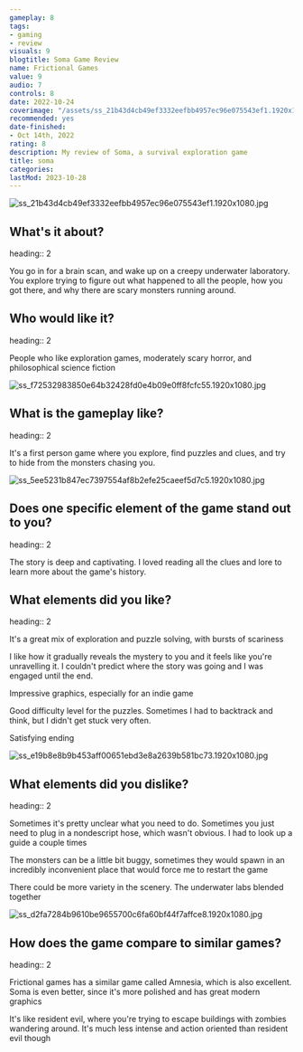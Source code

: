 ```yaml
---
gameplay: 8
tags:
- gaming
- review
visuals: 9
blogtitle: Soma Game Review
name: Frictional Games
value: 9
audio: 7
controls: 8
date: 2022-10-24
coverimage: "/assets/ss_21b43d4cb49ef3332eefbb4957ec96e075543ef1.1920x1080_1666656957286_0.jpg"
recommended: yes
date-finished:
- Oct 14th, 2022
rating: 8
description: My review of Soma, a survival exploration game
title: soma
categories:
lastMod: 2023-10-28
---
```

![ss_21b43d4cb49ef3332eefbb4957ec96e075543ef1.1920x1080.jpg](/assets/ss_21b43d4cb49ef3332eefbb4957ec96e075543ef1.1920x1080_1666656957286_0.jpg)

## What's it about?
heading:: 2

You go in for a brain scan, and wake up on a creepy underwater laboratory. You explore trying to figure out what happened to all the people, how you got there, and why there are scary monsters running around.

## Who would like it?
heading:: 2

People who like exploration games, moderately scary horror, and philosophical science fiction

![ss_f72532983850e64b32428fd0e4b09e0ff8fcfc55.1920x1080.jpg](/assets/ss_f72532983850e64b32428fd0e4b09e0ff8fcfc55.1920x1080_1666657031280_0.jpg)

## What is the gameplay like?
heading:: 2

It's a first person game where you explore, find puzzles and clues, and try to hide from the monsters chasing you.

![ss_5ee5231b847ec7397554af8b2efe25caeef5d7c5.1920x1080.jpg](/assets/ss_5ee5231b847ec7397554af8b2efe25caeef5d7c5.1920x1080_1666657010705_0.jpg)

## Does one specific element of the game stand out to you?
heading:: 2

The story is deep and captivating. I loved reading all the clues and lore to learn more about the game's history.

## What elements did you like?
heading:: 2

It's a great mix of exploration and puzzle solving, with bursts of scariness

I like how it gradually reveals the mystery to you and it feels like you're unravelling it. I couldn't predict where the story was going and I was engaged until the end.

Impressive graphics, especially for an indie game

Good difficulty level for the puzzles. Sometimes I had to backtrack and think, but I didn't get stuck very often.

Satisfying ending

![ss_e19b8e8b9b453aff00651ebd3e8a2639b581bc73.1920x1080.jpg](/assets/ss_e19b8e8b9b453aff00651ebd3e8a2639b581bc73.1920x1080_1666657048460_0.jpg)

## What elements did you dislike?
heading:: 2

Sometimes it's pretty unclear what you need to do. Sometimes you just need to plug in a nondescript hose, which wasn't obvious. I had to look up a guide a couple times

The monsters can be a little bit buggy, sometimes they would spawn in an incredibly inconvenient place that would force me to restart the game

There could be more variety in the scenery. The underwater labs blended together

![ss_d2fa7284b9610be9655700c6fa60bf44f7affce8.1920x1080.jpg](/assets/ss_d2fa7284b9610be9655700c6fa60bf44f7affce8.1920x1080_1666657065284_0.jpg)

## How does the game compare to similar games?
heading:: 2

Frictional games has a similar game called Amnesia, which is also excellent. Soma is even better, since it's more polished and has great modern graphics

It's like resident evil, where you're trying to escape buildings with zombies wandering around. It's much less intense and action oriented than resident evil though
